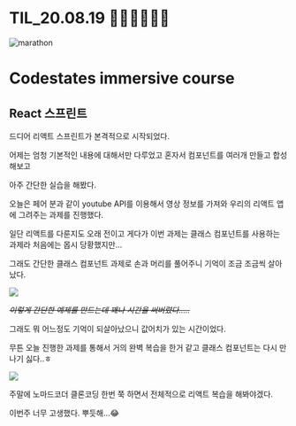 # TIL_20.08.19 🏃🏽‍♂️🏃🏽‍♂️

<img src="https://media.vlpt.us/images/kdo0129/post/29ca955c-708b-4ed6-8e6d-8384dd9bc755/marathon-3753907_960_720.jpg" alt="marathon" />

# Codestates immersive course

## React 스프린트

드디어 리액트 스프린트가 본격적으로 시작되었다.

어제는 엄청 기본적인 내용에 대해서만 다루었고 혼자서 컴포넌트를 여러개 만들고 합성해보고

아주 간단한 실습을 해봤다.

오늘은 페어 분과 같이 youtube API를 이용해서 영상 정보를 가져와 우리의 리액트 앱에 그려주는 과제를 진행했다.

일단 리액트를 다룬지도 오래 전이고 게다가 이번 과제는 클래스 컴포넌트를 사용하는 과제라 처음에는 몹시 당황했지만...

그래도 간단한 클래스 컴포넌트 과제로 손과 머리를 풀어주니 기억이 조금 조금씩 살아났다.

![](https://images.velog.io/images/kdo0129/post/9c4ea91c-45f0-4136-be3c-1aa5976f17aa/image.png)

_~~이렇게 간단한 예제를 만드는데 꽤나 시간을 써버렸다.....~~_

그래도 뭐 어느정도 기억이 되살아났으니 값어치가 있는 시간이었다.

무튼 오늘 진행한 과제를 통해서 거의 완벽 복습을 한거 같고 클래스 컴포넌트는 다시 만나기 싫다..ㅎ

![](https://images.velog.io/images/kdo0129/post/ab6cd834-d6aa-4946-9ad3-3f197fea57d3/image.png)

주말에 노마드코더 클론코딩 한번 쭉 하면서 전체적으로 리액트 복습을 해봐야겠다.

이번주 너무 고생했다. 뿌듯해...😂
